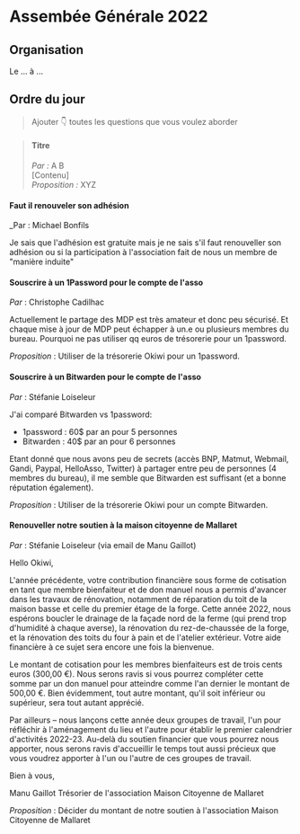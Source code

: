 # Assembée Générale 2022

## Organisation

Le ... à ...


## Ordre du jour

> Ajouter 👇 toutes les questions que vous voulez aborder


> #### Titre  
> _Par :_ A B  
> [Contenu]  
> _Proposition :_ XYZ

#### Faut il renouveler son adhésion  
_Par : Michael Bonfils

Je sais que l'adhésion est gratuite mais je ne sais s'il faut renouveller son adhésion ou si la participation à l'association fait de nous un membre de "manière induite" 

#### Souscrire à un 1Password pour le compte de l'asso 
_Par_ : Christophe  Cadilhac  


Actuellement le partage des MDP est très amateur et donc peu sécurisé. Et chaque mise à jour de MDP peut échapper à un.e ou plusieurs membres du bureau. Pourquoi ne pas utiliser qq euros de trésorerie pour un 1password.

_Proposition_ : Utiliser de la trésorerie Okiwi pour un 1password.

#### Souscrire à un Bitwarden pour le compte de l'asso 
_Par_ : Stéfanie Loiseleur

J'ai comparé Bitwarden vs 1password:
- 1password : 60$ par an pour 5 personnes
- Bitwarden : 40$ par an pour 6 personnes

Etant donné que nous avons peu de secrets (accès BNP, Matmut, Webmail, Gandi, Paypal, HelloAsso, Twitter) à partager entre peu de personnes (4 membres du bureau), il me semble que Bitwarden est suffisant (et a bonne réputation également).

_Proposition_ : Utiliser de la trésorerie Okiwi pour un compte Bitwarden.

#### Renouveller notre soutien à la maison citoyenne de Mallaret
_Par_ : Stéfanie Loiseleur (via email de Manu Gaillot)

Hello Okiwi,

L'année précédente, votre contribution financière sous forme de 
cotisation en tant que membre bienfaiteur et de don manuel nous a permis 
d'avancer dans les travaux de rénovation, notamment de réparation du 
toit de la maison basse et celle du premier étage de la forge. Cette 
année 2022, nous espérons boucler le drainage de la façade nord de la 
ferme (qui prend trop d'humidité à chaque averse), la rénovation du 
rez-de-chaussée de la forge, et la rénovation des toits du four à pain 
et de l'atelier extérieur. Votre aide financière à ce sujet sera encore 
une fois la bienvenue.

Le montant de cotisation pour les membres bienfaiteurs est de trois 
cents euros (300,00 €). Nous serons ravis si vous pourrez compléter 
cette somme par un don manuel pour atteindre comme l'an dernier le 
montant de 500,00 €. Bien évidemment, tout autre montant, qu'il soit 
inférieur ou supérieur, sera tout autant apprécié.

Par ailleurs – nous lançons cette année deux groupes de travail, l'un 
pour réfléchir à l'aménagement du lieu et l'autre pour établir le 
premier calendrier d'activités 2022-23. Au-delà du soutien financier que 
vous pourrez nous apporter, nous serons ravis d'accueillir le temps tout 
aussi précieux que vous voudrez apporter à l'un ou l'autre de ces 
groupes de travail.

Bien à vous,

Manu Gaillot
Trésorier de l'association Maison Citoyenne de Mallaret

_Proposition_ : Décider du montant de notre soutien à l'association Maison Citoyenne de Mallaret

